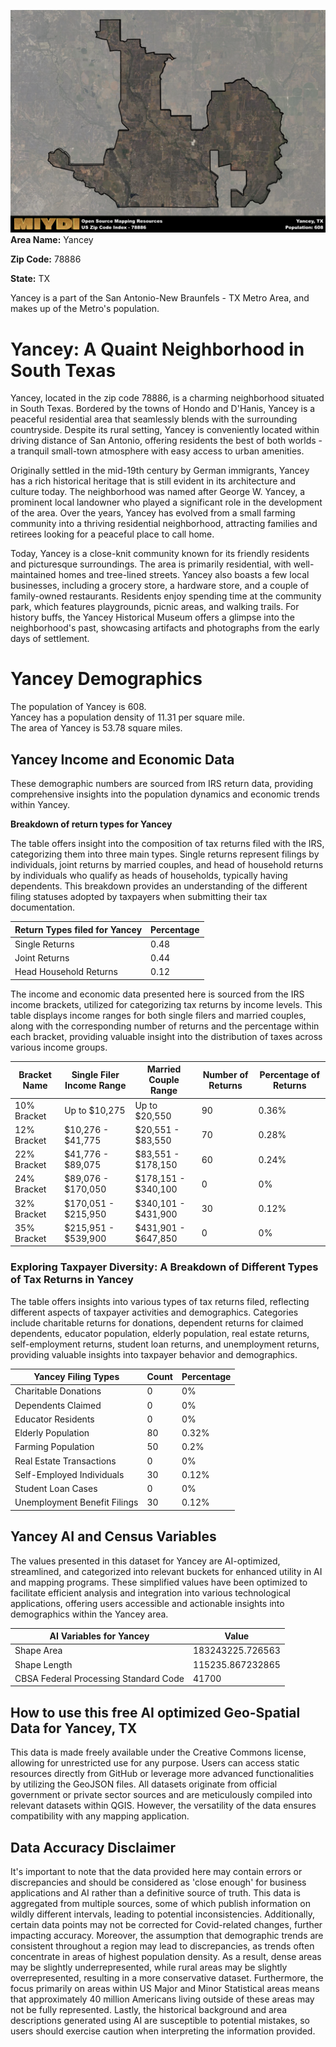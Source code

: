 ![Image Alt Text](../_images/78886.png)
**Area Name:** Yancey

**Zip Code:** 78886

**State:** TX

Yancey is a part of the San Antonio-New Braunfels - TX Metro Area, and makes up  of the Metro's population.  

# Yancey: A Quaint Neighborhood in South Texas
Yancey, located in the zip code 78886, is a charming neighborhood situated in South Texas. Bordered by the towns of Hondo and D'Hanis, Yancey is a peaceful residential area that seamlessly blends with the surrounding countryside. Despite its rural setting, Yancey is conveniently located within driving distance of San Antonio, offering residents the best of both worlds - a tranquil small-town atmosphere with easy access to urban amenities.

Originally settled in the mid-19th century by German immigrants, Yancey has a rich historical heritage that is still evident in its architecture and culture today. The neighborhood was named after George W. Yancey, a prominent local landowner who played a significant role in the development of the area. Over the years, Yancey has evolved from a small farming community into a thriving residential neighborhood, attracting families and retirees looking for a peaceful place to call home.

Today, Yancey is a close-knit community known for its friendly residents and picturesque surroundings. The area is primarily residential, with well-maintained homes and tree-lined streets. Yancey also boasts a few local businesses, including a grocery store, a hardware store, and a couple of family-owned restaurants. Residents enjoy spending time at the community park, which features playgrounds, picnic areas, and walking trails. For history buffs, the Yancey Historical Museum offers a glimpse into the neighborhood's past, showcasing artifacts and photographs from the early days of settlement.

# Yancey Demographics

The population of Yancey is 608.  
Yancey has a population density of 11.31 per square mile.  
The area of Yancey is 53.78 square miles.  

## Yancey Income and Economic Data

These demographic numbers are sourced from IRS return data, providing comprehensive insights into the population dynamics and economic trends within Yancey.

**Breakdown of return types for Yancey**

The table offers insight into the composition of tax returns filed with the IRS, categorizing them into three main types. Single returns represent filings by individuals, joint returns by married couples, and head of household returns by individuals who qualify as heads of households, typically having dependents. This breakdown provides an understanding of the different filing statuses adopted by taxpayers when submitting their tax documentation.

| Return Types filed for Yancey                              | Percentage          |
|----------------------------------------------------------|---------------------|
| Single Returns                                            | 0.48 |
| Joint Returns                                             | 0.44 |
| Head Household Returns                                    | 0.12 |

The income and economic data presented here is sourced from the IRS income brackets, utilized for categorizing tax returns by income levels. This table displays income ranges for both single filers and married couples, along with the corresponding number of returns and the percentage within each bracket, providing valuable insight into the distribution of taxes across various income groups.

| Bracket Name       | Single Filer Income Range | Married Couple Range | Number of Returns | Percentage of Returns |
|--------------------|----------------------------|----------------------|-------------------|-----------------------|
| 10% Bracket        | Up to $10,275              | Up to $20,550        | 90 | 0.36% |
| 12% Bracket        | $10,276 - $41,775          | $20,551 - $83,550    | 70 | 0.28% |
| 22% Bracket        | $41,776 - $89,075          | $83,551 - $178,150   | 60 | 0.24% |
| 24% Bracket        | $89,076 - $170,050         | $178,151 - $340,100  | 0 | 0% |
| 32% Bracket        | $170,051 - $215,950        | $340,101 - $431,900  | 30 | 0.12% |
| 35% Bracket        | $215,951 - $539,900        | $431,901 - $647,850  | 0 | 0% |

### Exploring Taxpayer Diversity: A Breakdown of Different Types of Tax Returns in Yancey

The table offers insights into various types of tax returns filed, reflecting different aspects of taxpayer activities and demographics. Categories include charitable returns for donations, dependent returns for claimed dependents, educator population, elderly population, real estate returns, self-employment returns, student loan returns, and unemployment returns, providing valuable insights into taxpayer behavior and demographics.

| Yancey Filing Types                    | Count | Percentage |
|--------------------------------------|-------|------------|
| Charitable Donations                 | 0 | 0% |
| Dependents Claimed                   | 0 | 0% |
| Educator Residents                   | 0 | 0% |
| Elderly Population                   | 80 | 0.32% |
| Farming Population                   | 50 | 0.2% |
| Real Estate Transactions             | 0 | 0% |
| Self-Employed Individuals            | 30 | 0.12% |
| Student Loan Cases                   | 0 | 0% |
| Unemployment Benefit Filings         | 30 | 0.12% |

## Yancey AI and Census Variables

The values presented in this dataset for Yancey are AI-optimized, streamlined, and categorized into relevant buckets for enhanced utility in AI and mapping programs. These simplified values have been optimized to facilitate efficient analysis and integration into various technological applications, offering users accessible and actionable insights into demographics within the Yancey area.

| AI Variables for Yancey | Value |
|-------------|-------|
| Shape Area | 183243225.726563 |
| Shape Length | 115235.867232865 |
| CBSA Federal Processing Standard Code | 41700 |

## How to use this free AI optimized Geo-Spatial Data for Yancey, TX

This data is made freely available under the Creative Commons license, allowing for unrestricted use for any purpose. Users can access static resources directly from GitHub or leverage more advanced functionalities by utilizing the GeoJSON files. All datasets originate from official government or private sector sources and are meticulously compiled into relevant datasets within QGIS. However, the versatility of the data ensures compatibility with any mapping application.

## Data Accuracy Disclaimer
It's important to note that the data provided here may contain errors or discrepancies and should be considered as 'close enough' for business applications and AI rather than a definitive source of truth. This data is aggregated from multiple sources, some of which publish information on wildly different intervals, leading to potential inconsistencies. Additionally, certain data points may not be corrected for Covid-related changes, further impacting accuracy. Moreover, the assumption that demographic trends are consistent throughout a region may lead to discrepancies, as trends often concentrate in areas of highest population density. As a result, dense areas may be slightly underrepresented, while rural areas may be slightly overrepresented, resulting in a more conservative dataset. Furthermore, the focus primarily on areas within US Major and Minor Statistical areas means that approximately 40 million Americans living outside of these areas may not be fully represented. Lastly, the historical background and area descriptions generated using AI are susceptible to potential mistakes, so users should exercise caution when interpreting the information provided.
